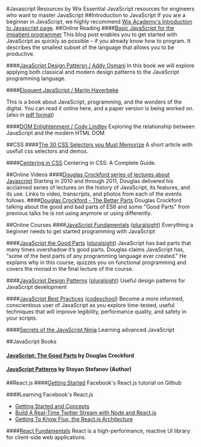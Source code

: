 #Javascript Resources by Wix
Essential JavaScript resources for engineers who want to master JavaScript
##Introduction to JavaScript
If you are a beginner in JavaScript, we highly recommend [Wix Academy's Introduction to Javascript page](https://github.com/wix/academy/wiki/Introduction-to-Javascript).
##Online Reading
####[Basic JavaScript for the impatient programmer](http://www.2ality.com/2013/06/basic-javascript.html)
This blog post enables you to get started with JavaScript as quickly as possible – if you already know how to program. It describes the smallest subset of the language that allows you to be productive.

####[JavaScript Design Pattersn / Addy Osmani](http://addyosmani.com/resources/essentialjsdesignpatterns/book/)
In this book we will explore applying both classical and modern design patterns to the JavaScript programming language.

####[Eloquent JavaScript / Marijn Haverbeke](http://eloquentjavascript.net/)

This is a book about JavaScript, programming, and the wonders of the digital. You can read it online here, and a paper version is being worked on. (also in [pdf format](http://eloquentjavascript.net/Eloquent_JavaScript.pdf))

####[DOM Enlightenment / Cody Lindley](http://www.domenlightenment.com/)
Exploring the relationship between JavaScript and the modern HTML DOM

##CSS
####[The 30 CSS Selectors you Must Memorize](http://code.tutsplus.com/tutorials/the-30-css-selectors-you-must-memorize--net-16048)
A short article with usefull css selectors and demos.

####[Centering in CSS](http://css-tricks.com/centering-css-complete-guide/)
Centering in CSS: A Complete Guide.

##Online Videos
####[Douglas Crockford series of lectures about Javascript](http://yuiblog.com/crockford/)
Starting in 2010 and through 2011, Douglas delivered his acclaimed series of lectures on the history of JavaScript, its features, and its use. Links to video, transcripts, and photos from each of the events follows.
####[Douglas Crockford - The Better Parts](https://www.youtube.com/watch?v=PSGEjv3Tqo0)
Douglas Crockford talking about the good and bad parts of ES6 and some "Good Parts" from previous talks he is not using anymore or using differently.

##Online Courses
####[JavaScript Fundamentals](http://www.pluralsight.com/courses/jscript-fundamentals) ([pluralsight](http://www.pluralsight.com/))
Everything a beginner needs to get started programming with JavaScript

####[JavaScript the Good Parts](http://www.pluralsight.com/courses/javascript-good-parts) ([pluralsight](http://www.pluralsight.com/))
JavaScript has bad parts that many times overshadow it’s good parts. Douglas claims JavaScript has, "some of the best parts of any programming language ever created." He explains why in this course, quizzes you on functional programming and covers the monad in the final lecture of the course.

####[JavaScript Design Patterns](http://www.pluralsight.com/courses/javascript-design-patterns) ([pluralsight](http://www.pluralsight.com/))
Useful design patterns for JavaScript development

####[JavaScript Best Practices](https://www.codeschool.com/courses/javascript-best-practices) ([codeschool](https://www.codeschool.com/))
Become a more informed, conscientious user of JavaScript as you explore time-tested, useful techniques that will improve legibility, performance quality, and safety in your scripts.

####[Secrets of the JavaScript Ninja](http://ejohn.org/apps/learn/)
Learning advanced JavaScript

##JavaScript Books
#### [JavaScript: The Good Parts](http://www.amazon.co.uk/JavaScript-Good-Parts-Douglas-Crockford/dp/0596517742) by Douglas Crockford
#### [JavaScript Patterns](http://www.amazon.co.uk/JavaScript-Patterns-Stoyan-Stefanov/dp/0596806752) by Stoyan Stefanov  (Author)

##React.js
####[Getting Started](http://facebook.github.io/react/docs/getting-started.html)
Facebook's React.js tutorial on Github

####Learning Facebook's React.js
- [Getting Started and Concepts](http://scotch.io/tutorials/javascript/learning-react-getting-started-and-concepts)
- [Build A Real-Time Twitter Stream with Node and React.js](http://scotch.io/tutorials/javascript/build-a-real-time-twitter-stream-with-node-and-react-js)
- [Getting To Know Flux, the React.js Architecture](http://scotch.io/tutorials/javascript/getting-to-know-flux-the-react-js-architecture)

####[React Fundamentals](http://www.pluralsight.com/courses/react-fundamentals)
React is a high-performance, reactive UI library for client-side web applications.


